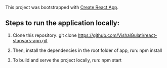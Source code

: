 This project was bootstrapped with [Create React App](https://github.com/facebook/create-react-app).

## Steps to run the application locally:

1. Clone this repository:
git clone https://github.com/VishalGulati/react-starwars-app.git


2. Then, install the dependencies in the root folder of app, run:
npm install


3. To build and serve the project locally, run:
npm start

